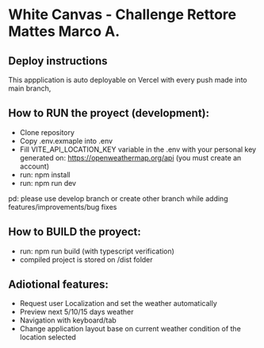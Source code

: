 # White Canvas - Challenge Rettore Mattes Marco A.

## Deploy instructions

This appplication is auto deployable on Vercel with every push made into main branch,

## How to RUN the proyect (development):

- Clone repository
- Copy .env.exmaple into .env
- Fill VITE_API_LOCATION_KEY variable in the .env with your personal key generated on: https://openweathermap.org/api (you must create an account)
- run: npm install
- run: npm run dev

pd: please use develop branch or create other branch while adding features/improvements/bug fixes

## How to BUILD the proyect:

- run: npm run build (with typescript verification)
- compiled project is stored on /dist folder

## Adiotional features:

- Request user Localization and set the weather automatically
- Preview next 5/10/15 days weather
- Navigation with keyboard/tab
- Change application layout base on current weather condition of the location selected
